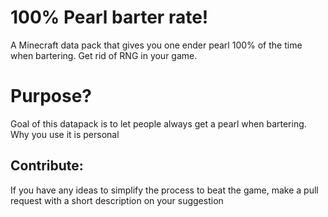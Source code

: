 # 100% Pearl barter rate!
A Minecraft data pack that gives you one ender pearl 100% of the time when bartering. Get rid of RNG in your game. 

# Purpose?
Goal of this datapack is to let people always get a pearl when bartering. Why you use it is personal

## Contribute:

If you have any ideas to simplify the process to beat the game, make a pull request with a short description on your suggestion
